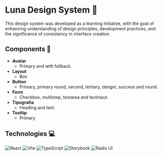 # Luna Design System 🌙

This design system was developed as a learning initiative, with the goal of enhancing understanding of design principles, development practices, and the significance of consistency in interface creation.

## Components 📕

- **Avatar**
  - Primary and with fallback.
- **Layout**
  - Box
- **Button**
  - Primary, primary round, second, tertiary, danger, success and round.
- **Form**
  - Checkbox, multistep, textarea and textinput.
- **Tipografia**
  - Heading and text.
- **Tooltip**
  - Primary

## Technologies 💻
![React](https://img.shields.io/badge/react-%2320232a.svg?style=for-the-badge&logo=react&logoColor=%2361DAFB)
![Vite](https://img.shields.io/badge/vite-%23646CFF.svg?style=for-the-badge&logo=vite&logoColor=white)
![TypeScript](https://img.shields.io/badge/typescript-%23007ACC.svg?style=for-the-badge&logo=typescript&logoColor=white)
![Storybook](https://img.shields.io/badge/-Storybook-FF4785?style=for-the-badge&logo=storybook&logoColor=white)
![Radix UI](https://img.shields.io/badge/radix%20ui-161618.svg?style=for-the-badge&logo=radix-ui&logoColor=white)
